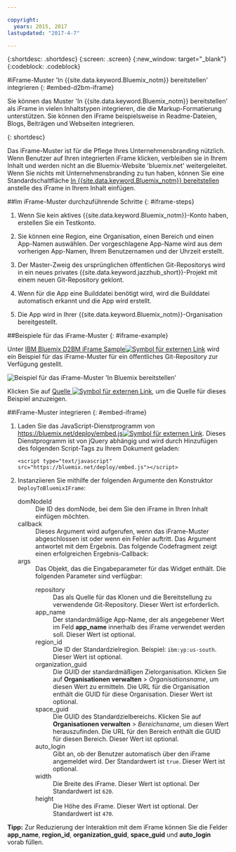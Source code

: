 ```yaml
---

copyright:
  years: 2015, 2017
lastupdated: "2017-4-7"

---
```


{:shortdesc: .shortdesc}
{:screen: .screen}
{:new_window: target="_blank"}
{:codeblock: .codeblock}

#iFrame-Muster 'In {{site.data.keyword.Bluemix_notm}} bereitstellen' integrieren
{: #embed-d2bm-iframe}


Sie können das Muster 'In {{site.data.keyword.Bluemix_notm}} bereitstellen' als iFrame in vielen Inhaltstypen integrieren, die die Markup-Formatierung unterstützen. Sie können den iFrame beispielsweise in Readme-Dateien, Blogs, Beiträgen und Webseiten integrieren.

{: shortdesc}

Das iFrame-Muster ist für die Pflege Ihres Unternehmensbranding nützlich. Wenn Benutzer
auf Ihren integrierten iFrame klicken, verbleiben sie in Ihrem Inhalt und werden nicht an die
Bluemix-Website 'bluemix.net' weitergeleitet. Wenn Sie nichts mit Unternehmensbranding zu tun haben, können Sie
eine Standardschaltfläche [In {{site.data.keyword.Bluemix_notm}} bereitstellen](/docs/develop/deploy_button.html) anstelle des iFrame in Ihrem Inhalt einfügen.

##Im iFrame-Muster durchzuführende Schritte {: #iframe-steps}

1. Wenn Sie kein aktives {{site.data.keyword.Bluemix_notm}}-Konto haben, erstellen Sie ein Testkonto.

2. Sie können eine Region, eine Organisation, einen Bereich und einen App-Namen auswählen. Der vorgeschlagene App-Name wird aus dem vorherigen App-Namen, Ihrem Benutzernamen und der Uhrzeit erstellt.

3. Der Master-Zweig des ursprünglichen öffentlichen Git-Repositorys wird in ein neues privates {{site.data.keyword.jazzhub_short}}-Projekt mit einem neuen Git-Repository geklont.

4. Wenn für die App eine Builddatei benötigt wird, wird die Builddatei automatisch erkannt und die App wird erstellt.

5. Die App wird in Ihrer {{site.data.keyword.Bluemix_notm}}-Organisation bereitgestellt.

##Beispiele für das iFrame-Muster {: #iframe-example}

<p>
Unter <a class="xref" href="http://d2bm-iframe-sample.ng.bluemix.net/" target="_blank" title="(Wird in einer neuen Registerkarte oder in einem neuen Fenster geöffnet)">IBM Bluemix D2BM iFrame Sample<img class="image" src="../icons/launch-glyph.svg" alt="Symbol für externen Link"/></a> wird ein Beispiel für das iFrame-Muster für ein öffentliches Git-Repository zur Verfügung gestellt.<div class="image"><img class="image" src="images/d2bm_iframe_sample2.png" alt="Beispiel für das iFrame-Muster 'In Bluemix bereitstellen'" /></div>
</p>

<p>
Klicken Sie auf <a class="xref" href="https://hub.jazz.net/project/idsorg/d2bm-iframe-sample/overview" target="_blank" title="(Wird in einer neuen Registerkarte oder in einem neuen Fenster geöffnet)">Quelle <img class="image" src="../icons/launch-glyph.svg" alt="Symbol für externen Link"/></a>, um die Quelle für dieses Beispiel anzuzeigen.
</p>

##iFrame-Muster integrieren {: #embed-iframe}  

<ol>
<li>Laden Sie das JavaScript-Dienstprogramm von <a class="xref" href="https://bluemix.net/deploy/embed.js" target="_blank" title="(Wird in einer neuen Registerkarte oder in einem neuen Fenster geöffnet)">https://bluemix.net/deploy/embed.js<img class="image" src="../icons/launch-glyph.svg" alt="Symbol für externen Link"/></a>. Dieses Dienstprogramm ist von jQuery abhängig und wird durch Hinzufügen des folgenden Script-Tags zu Ihrem Dokument geladen:
<pre class="pre">
<code>&lt;script type="text/javascript" src="https://bluemix.net/deploy/embed.js"&gt;&lt;/script&gt;</code>
</pre>
</li>
<li> Instanziieren Sie mithilfe der folgenden Argumente den Konstruktor <code>DeployToBluemixIFrame</code>:

<dl class="parml">
<dt class="pt dlterm">domNodeId</dt>
<dd class="pd">Die ID des domNode, bei dem Sie den iFrame in Ihren Inhalt einfügen möchten.</dd>

<dt class="pt dlterm">callback</dt>
<dd class="pd">Dieses Argument wird aufgerufen, wenn das iFrame-Muster abgeschlossen ist oder wenn ein Fehler auftritt. Das Argument antwortet mit dem Ergebnis. Das folgende Codefragment zeigt einen erfolgreichen Ergebnis-Callback:</dd>

<dt class="pt dlterm">args</dt>
<dd class="pd">Das Objekt, das die Eingabeparameter für das Widget enthält. Die folgenden Parameter sind verfügbar:

<dl class="parml">

<dt class="pt dlterm">repository</dt>
<dd class="pd">Das als Quelle für das Klonen und die Bereitstellung zu verwendende Git-Repository. Dieser Wert ist erforderlich.</dd>

<dt class="pt dlterm">app_name</dt>
<dd class="pd">Der standardmäßige App-Name, der als angegebener Wert im Feld <strong>app_name</strong> innerhalb des iFrame verwendet werden soll. Dieser Wert ist optional.</dd>


<dt class="pt dlterm">region_id</dt>
<dd class="pd">Die ID der Standardzielregion. Beispiel: <code>ibm:yp:us-south</code>. Dieser Wert ist optional.</dd>

<dt class="pt dlterm">organization_guid</dt>
<dd class="pd">Die GUID der standardmäßigen Zielorganisation. Klicken Sie auf <strong>Organisationen verwalten</strong> > <i>Organisationsname</i>, um diesen Wert zu ermitteln. Die URL für die Organisation enthält die GUID für diese Organisation. Dieser Wert ist optional.</dd>

<dt class="pt dlterm">space_guid</dt>
<dd class="pd">Die GUID des Standardzielbereichs. Klicken Sie auf <strong>Organisationen verwalten</strong> > <i>Bereichsname</i>, um diesen Wert herauszufinden. Die URL für den Bereich enthält die GUID für diesen Bereich. Dieser Wert ist optional.</dd>

<dt class="pt dlterm">auto_login</dt>
<dd class="pd">Gibt an, ob der Benutzer automatisch über den iFrame angemeldet wird. Der Standardwert ist <code>true</code>. Dieser Wert ist optional.</dd>

<dt class="pt dlterm">width</dt>
<dd class="pd">Die Breite des iFrame. Dieser Wert ist optional. Der Standardwert ist <code>620</code>.</dd>

<dt class="pt dlterm">height</dt>
<dd class="pd">Die Höhe des iFrame. Dieser Wert ist optional. Der Standardwert ist <code>470</code>.</dd>
</dl>

</dd>
</dl>
</li>
</ol>  

**Tipp:** Zur Reduzierung der Interaktion mit dem iFrame können Sie die Felder **app_name**, **region_id**, **organization_guid**, **space_guid** und **auto_login** vorab füllen.
